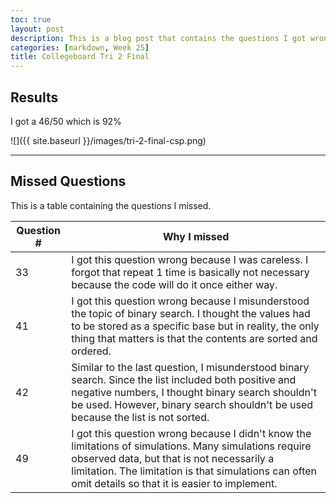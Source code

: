 ```yaml
---
toc: true
layout: post
description: This is a blog post that contains the questions I got wrong on the collegeboard final MC.
categories: [markdown, Week 25]
title: Collegeboard Tri 2 Final
---
```

## Results
I got a 46/50 which is 92%

![]({{ site.baseurl }}/images/tri-2-final-csp.png)


---

## Missed Questions
This is a table containing the questions I missed.

| Question # | Why I missed |
| - | - |
| 33 | I got this question wrong because I was careless. I forgot that repeat 1 time is basically not necessary because the code will do it once either way. |
| 41 | I got this question wrong because I misunderstood the topic of binary search. I thought the values had to be stored as a specific base but in reality, the only thing that matters is that the contents are sorted and ordered. |
| 42 | Similar to the last question, I misunderstood binary search. Since the list included both positive and negative numbers, I thought binary search shouldn't be used. However, binary search shouldn't be used because the list is not sorted. |
| 49 | I got this question wrong because I didn't know the limitations of simulations. Many simulations require observed data, but that is not necessarily a limitation. The limitation is that simulations can often omit details so that it is easier to implement. |